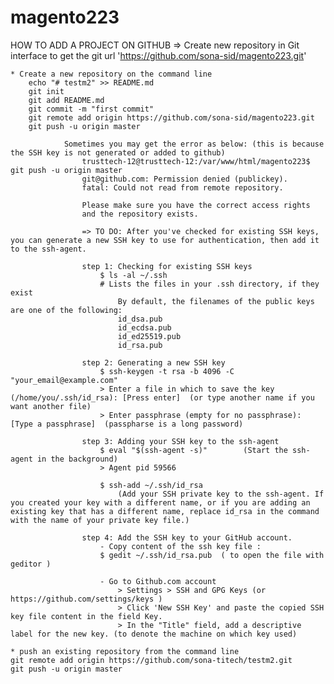 # magento223
HOW TO ADD A PROJECT ON GITHUB
=> Create new repository in Git interface to get the git url 'https://github.com/sona-sid/magento223.git'

	* Create a new repository on the command line
		echo "# testm2" >> README.md
		git init
		git add README.md
		git commit -m "first commit"
		git remote add origin https://github.com/sona-sid/magento223.git
		git push -u origin master

				Sometimes you may get the error as below: (this is because the SSH key is not generated or added to github)
					trusttech-12@trusttech-12:/var/www/html/magento223$ git push -u origin master
					git@github.com: Permission denied (publickey).
					fatal: Could not read from remote repository.

					Please make sure you have the correct access rights
					and the repository exists.

					=> TO DO: After you've checked for existing SSH keys, you can generate a new SSH key to use for authentication, then add it to the ssh-agent.

					step 1: Checking for existing SSH keys
						$ ls -al ~/.ssh
						# Lists the files in your .ssh directory, if they exist
							By default, the filenames of the public keys are one of the following:
							id_dsa.pub
							id_ecdsa.pub
							id_ed25519.pub
							id_rsa.pub

					step 2: Generating a new SSH key
						$ ssh-keygen -t rsa -b 4096 -C "your_email@example.com"
						> Enter a file in which to save the key (/home/you/.ssh/id_rsa): [Press enter]  (or type another name if you want another file)
						> Enter passphrase (empty for no passphrase): [Type a passphrase]  (passpharse is a long password)

					step 3: Adding your SSH key to the ssh-agent
						$ eval "$(ssh-agent -s)"		(Start the ssh-agent in the background)
						> Agent pid 59566

						$ ssh-add ~/.ssh/id_rsa
							(Add your SSH private key to the ssh-agent. If you created your key with a different name, or if you are adding an existing key that has a different name, replace id_rsa in the command with the name of your private key file.)

					step 4: Add the SSH key to your GitHub account.
						- Copy content of the ssh key file :
						$ gedit ~/.ssh/id_rsa.pub  ( to open the file with geditor )

						- Go to Github.com account
							> Settings > SSH and GPG Keys (or https://github.com/settings/keys )
							> Click 'New SSH Key' and paste the copied SSH key file content in the field Key.
							> In the "Title" field, add a descriptive label for the new key. (to denote the machine on which key used)
	
	* push an existing repository from the command line
	git remote add origin https://github.com/sona-titech/testm2.git
	git push -u origin master
							


